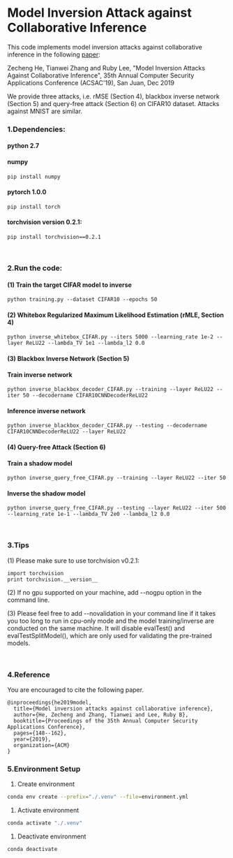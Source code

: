 # Model Inversion Attack against Collaborative Inference

This code implements model inversion attacks against collaborative inference in the following [paper](https://github.com/zechenghe/Inverse_Collaborative_Inference/blob/master/Model%20Inversion%20Attacks%20Against%20Collaborative%20Inference.pdf):

Zecheng He, Tianwei Zhang and Ruby Lee, "Model Inversion Attacks Against Collaborative Inference", 35th Annual Computer Security Applications Conference (ACSAC'19), San Juan, Dec 2019

We provide three attacks, i.e. rMSE (Section 4), blackbox inverse network (Section 5) and query-free attack (Section 6) on CIFAR10 dataset. Attacks against MNIST are similar.

### 1.Dependencies:
#### python 2.7
#### numpy
    pip install numpy
#### pytorch 1.0.0
    pip install torch
#### torchvision version 0.2.1:
    pip install torchvision==0.2.1

<br/>

### 2.Run the code:
#### (1) Train the target CIFAR model to inverse

    python training.py --dataset CIFAR10 --epochs 50

#### (2) Whitebox Regularized Maximum Likelihood Estimation (rMLE, Section 4)

    python inverse_whitebox_CIFAR.py --iters 5000 --learning_rate 1e-2 --layer ReLU22 --lambda_TV 1e1 --lambda_l2 0.0

#### (3) Blackbox Inverse Network (Section 5)
#### Train inverse network
    python inverse_blackbox_decoder_CIFAR.py --training --layer ReLU22 --iter 50 --decodername CIFAR10CNNDecoderReLU22
#### Inference inverse network
    python inverse_blackbox_decoder_CIFAR.py --testing --decodername CIFAR10CNNDecoderReLU22 --layer ReLU22

#### (4) Query-free Attack (Section 6)

#### Train a shadow model
    python inverse_query_free_CIFAR.py --training --layer ReLU22 --iter 50

#### Inverse the shadow model
    python inverse_query_free_CIFAR.py --testing --layer ReLU22 --iter 500 --learning_rate 1e-1 --lambda_TV 2e0 --lambda_l2 0.0

<br/>

### 3.Tips

(1) Please make sure to use torchvision v0.2.1:

    import torchvision
    print torchvision.__version__

(2) If no gpu supported on your machine, add --nogpu option in the command line.

(3) Please feel free to add --novalidation in your command line if it takes you too long to run in cpu-only mode and the model training/inverse are conducted on the same machine. It will disable evalTest() and evalTestSplitModel(), which are only used for validating the pre-trained models.

<br/>

### 4.Reference
You are encouraged to cite the following paper.
```
@inproceedings{he2019model,
  title={Model inversion attacks against collaborative inference},
  author={He, Zecheng and Zhang, Tianwei and Lee, Ruby B},
  booktitle={Proceedings of the 35th Annual Computer Security Applications Conference},
  pages={148--162},
  year={2019},
  organization={ACM}
}
```

### 5.Environment Setup

1. Create environment
```bash
conda env create --prefix="./.venv" --file=environment.yml
```

1. Activate environment
```bash
conda activate "./.venv"
```

1. Deactivate environment
```bash
conda deactivate
```


